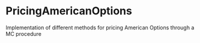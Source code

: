 # PricingAmericanOptions
Implementation of different methods for pricing American Options through a MC procedure
